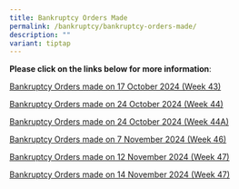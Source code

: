 ```yaml
---
title: Bankruptcy Orders Made
permalink: /bankruptcy/bankruptcy-orders-made/
description: ""
variant: tiptap
---
```

<p><strong>Please click on the links below for more information</strong>:</p>
<p></p>
<p><a href="/files/BOs Made/Bankruptcy_Orders_made_on_17_October_2024__Week_43_.pdf" rel="noopener nofollow" target="_blank">Bankruptcy Orders made on 17 October 2024 (Week 43)</a>
</p>
<p><a href="/files/BOs Made/Bankruptcy_Orders_made_on_24_October_2024__Week_44_.pdf" rel="noopener nofollow" target="_blank">Bankruptcy Orders made on 24 October 2024 (Week 44)</a>
</p>
<p><a href="/files/BOs Made/Bankruptcy_Orders_made_on_24_October_2024__Week_44A_.pdf" rel="noopener nofollow" target="_blank">Bankruptcy Orders made on 24 October 2024 (Week 44A)</a>
</p>
<p><a href="/files/BOs Made/Bankruptcy_Orders_made_on_7_November_2024__Week_46_.pdf" rel="noopener nofollow" target="_blank">Bankruptcy Orders made on 7 November 2024 (Week 46)</a>
</p>
<p><a href="/files/BOs Made/Bankruptcy_Orders_made_on_12_November_2024__Week_47_.pdf" rel="noopener nofollow" target="_blank">Bankruptcy Orders made on 12 November 2024 (Week 47)</a>
</p>
<p><a href="/files/BOs Made/Bankruptcy_Orders_made_on_14_November_2024__Week_47_.pdf" rel="noopener nofollow" target="_blank">Bankruptcy Orders made on 14 November 2024 (Week 47)</a>
</p>
<p></p>